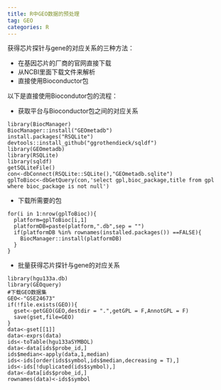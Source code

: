 ```yaml
---
title: R中GEO数据的预处理
tag: GEO
categories: R
---
```


获得芯片探针与gene的对应关系的三种方法：  
- 在基因芯片的厂商的官网直接下载
- 从NCBI里面下载文件来解析
- 直接使用Bioconductor包  
<!--more-->
以下是直接使用Biocondutor包的流程：

- 获取平台与Bioconductor包之间的对应关系

```
library(BiocManager)
BiocManager::install("GEOmetadb")
install.packages("RSQLite")
devtools::install_github("ggrothendieck/sqldf")
library(GEOmetadb)
library(RSQLite)
library(sqldf)
getSQLiteFile()
con<-dbConnect(RSQLite::SQLite(),"GEOmetadb.sqlite")
gplToBioc<-dbGetQuery(con,'select gpl,bioc_package,title from gpl where bioc_package is not null')
```
- 下载所需要的包
```
for(i in 1:nrow(gplToBioc)){
  platform=gplToBioc[i,1]
  platformDB=paste(platform,".db",sep = "")
  if(platformDB %in% rownames(installed.packages()) ==FALSE){
    BiocManager::install(platformDB)
  }
}
```
- 批量获得芯片探针与gene的对应关系
```
library(hgu133a.db)
library(GEOquery)
#下载GEO数据集
GEO<-"GSE24673"
if(!file.exists(GEO)){
  gset<-getGEO(GEO,destdir = ".",getGPL = F,AnnotGPL = F)
  save(gset,file=GEO)
}
data<-gset[[1]]
data<-exprs(data)
ids<-toTable(hgu133aSYMBOL)
data<-data[ids$probe_id,]
ids$median<-apply(data,1,median)
ids<-ids[order(ids$symbol,ids$median,decreasing = T),]
ids<-ids[!duplicated(ids$symbol),]
data<-data[ids$probe_id,]
rownames(data)<-ids$symbol
```